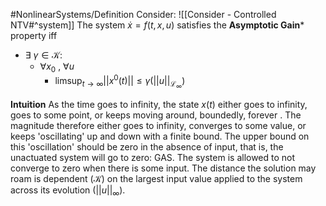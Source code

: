 #NonlinearSystems/Definition
Consider: ![[Consider - Controlled NTV#^system]]
The system $\dot{x} = f(t,x,u)$ satisfies the **Asymptotic Gain*** property iff
- $\exists~\gamma\in\mathcal{K}:$
	- $\forall x_0$ , $\forall u$
		- $\limsup_{t\rightarrow\infty} ||x^0(t)|| \leq \gamma(||u||_{\mathcal{L}_\infty})$ 


**Intuition**
As the time goes to infinity, the state $x(t)$ either goes to infinity, goes to some point, or keeps moving around, boundedly, forever . The magnitude therefore either goes to infinity, converges to some value, or keeps 'oscillating' up and down with a finite bound. 
The upper bound on this 'oscillation' should be zero in the absence of input, that is, the unactuated system will go to zero: GAS.
The system is allowed to not converge to zero when there is some input. The distance the solution may roam is dependent ($\mathcal{K}$) on the largest input value applied to the system across its evolution ($||u||_{\infty}$). 